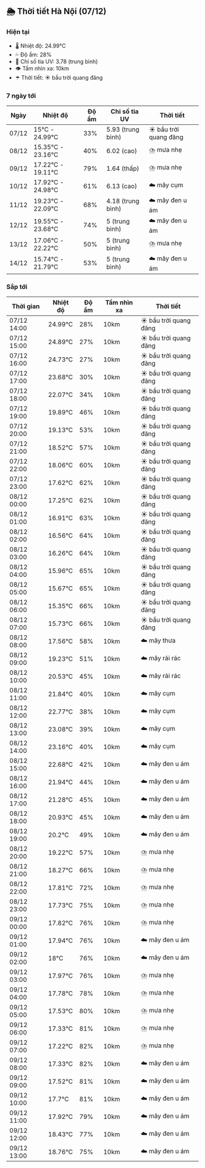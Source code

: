 ## 🌦️ Thời tiết Hà Nội (07/12)

### Hiện tại

- 🌡️ Nhiệt độ: 24.99℃
- 💦 Độ ẩm: 28%
- 🌟 Chỉ số tia UV: 3.78 (trung bình)
- 👁️ Tầm nhìn xa: 10km
- ☂️ Thời tiết: ☀️ bầu trời quang đãng

### 7 ngày tới

| Ngày | Nhiệt độ | Độ ẩm | Chỉ số tia UV | Thời tiết |
| --- | --- | --- | --- | --- |
| 07/12 | 15℃ - 24.99℃ | 33% | 5.93 (trung bình) | ☀️ bầu trời quang đãng |
| 08/12 | 15.35℃ - 23.16℃ | 40% | 6.02 (cao) | ⛈️ mưa nhẹ |
| 09/12 | 17.22℃ - 19.11℃ | 79% | 1.64 (thấp) | ⛈️ mưa nhẹ |
| 10/12 | 17.92℃ - 24.98℃ | 61% | 6.13 (cao) | ☁️ mây cụm |
| 11/12 | 19.23℃ - 22.09℃ | 68% | 4.18 (trung bình) | ☁️ mây đen u ám |
| 12/12 | 19.55℃ - 23.68℃ | 74% | 5 (trung bình) | ☁️ mây đen u ám |
| 13/12 | 17.06℃ - 22.22℃ | 50% | 5 (trung bình) | ⛈️ mưa nhẹ |
| 14/12 | 15.74℃ - 21.79℃ | 53% | 5 (trung bình) | ☁️ mây đen u ám |

### Sắp tới

| Thời gian | Nhiệt độ | Độ ẩm | Tầm nhìn xa | Thời tiết |
| --- | --- | --- | --- | --- |
| 07/12 14:00 | 24.99℃ | 28% | 10km | ☀️ bầu trời quang đãng |
| 07/12 15:00 | 24.89℃ | 27% | 10km | ☀️ bầu trời quang đãng |
| 07/12 16:00 | 24.73℃ | 27% | 10km | ☀️ bầu trời quang đãng |
| 07/12 17:00 | 23.68℃ | 30% | 10km | ☀️ bầu trời quang đãng |
| 07/12 18:00 | 22.07℃ | 34% | 10km | ☀️ bầu trời quang đãng |
| 07/12 19:00 | 19.89℃ | 46% | 10km | ☀️ bầu trời quang đãng |
| 07/12 20:00 | 19.13℃ | 53% | 10km | ☀️ bầu trời quang đãng |
| 07/12 21:00 | 18.52℃ | 57% | 10km | ☀️ bầu trời quang đãng |
| 07/12 22:00 | 18.06℃ | 60% | 10km | ☀️ bầu trời quang đãng |
| 07/12 23:00 | 17.62℃ | 62% | 10km | ☀️ bầu trời quang đãng |
| 08/12 00:00 | 17.25℃ | 62% | 10km | ☀️ bầu trời quang đãng |
| 08/12 01:00 | 16.91℃ | 63% | 10km | ☀️ bầu trời quang đãng |
| 08/12 02:00 | 16.56℃ | 64% | 10km | ☀️ bầu trời quang đãng |
| 08/12 03:00 | 16.26℃ | 64% | 10km | ☀️ bầu trời quang đãng |
| 08/12 04:00 | 15.96℃ | 65% | 10km | ☀️ bầu trời quang đãng |
| 08/12 05:00 | 15.67℃ | 65% | 10km | ☀️ bầu trời quang đãng |
| 08/12 06:00 | 15.35℃ | 66% | 10km | ☀️ bầu trời quang đãng |
| 08/12 07:00 | 15.73℃ | 66% | 10km | ☀️ bầu trời quang đãng |
| 08/12 08:00 | 17.56℃ | 58% | 10km | ☁️ mây thưa |
| 08/12 09:00 | 19.23℃ | 51% | 10km | ☁️ mây rải rác |
| 08/12 10:00 | 20.53℃ | 45% | 10km | ☁️ mây rải rác |
| 08/12 11:00 | 21.84℃ | 40% | 10km | ☁️ mây cụm |
| 08/12 12:00 | 22.77℃ | 38% | 10km | ☁️ mây cụm |
| 08/12 13:00 | 23.08℃ | 39% | 10km | ☁️ mây cụm |
| 08/12 14:00 | 23.16℃ | 40% | 10km | ☁️ mây cụm |
| 08/12 15:00 | 22.68℃ | 42% | 10km | ☁️ mây đen u ám |
| 08/12 16:00 | 21.94℃ | 44% | 10km | ☁️ mây đen u ám |
| 08/12 17:00 | 21.28℃ | 45% | 10km | ☁️ mây đen u ám |
| 08/12 18:00 | 20.93℃ | 45% | 10km | ☁️ mây đen u ám |
| 08/12 19:00 | 20.2℃ | 49% | 10km | ☁️ mây đen u ám |
| 08/12 20:00 | 19.22℃ | 57% | 10km | ⛈️ mưa nhẹ |
| 08/12 21:00 | 18.27℃ | 66% | 10km | ⛈️ mưa nhẹ |
| 08/12 22:00 | 17.81℃ | 72% | 10km | ⛈️ mưa nhẹ |
| 08/12 23:00 | 17.73℃ | 75% | 10km | ⛈️ mưa nhẹ |
| 09/12 00:00 | 17.82℃ | 76% | 10km | ⛈️ mưa nhẹ |
| 09/12 01:00 | 17.94℃ | 76% | 10km | ☁️ mây đen u ám |
| 09/12 02:00 | 18℃ | 76% | 10km | ☁️ mây đen u ám |
| 09/12 03:00 | 17.97℃ | 76% | 10km | ⛈️ mưa nhẹ |
| 09/12 04:00 | 17.78℃ | 78% | 10km | ⛈️ mưa nhẹ |
| 09/12 05:00 | 17.53℃ | 80% | 10km | ⛈️ mưa nhẹ |
| 09/12 06:00 | 17.33℃ | 81% | 10km | ⛈️ mưa nhẹ |
| 09/12 07:00 | 17.22℃ | 82% | 10km | ⛈️ mưa nhẹ |
| 09/12 08:00 | 17.33℃ | 82% | 10km | ☁️ mây đen u ám |
| 09/12 09:00 | 17.52℃ | 81% | 10km | ☁️ mây đen u ám |
| 09/12 10:00 | 17.7℃ | 81% | 10km | ☁️ mây đen u ám |
| 09/12 11:00 | 17.92℃ | 79% | 10km | ☁️ mây đen u ám |
| 09/12 12:00 | 18.43℃ | 77% | 10km | ☁️ mây đen u ám |
| 09/12 13:00 | 18.76℃ | 75% | 10km | ☁️ mây đen u ám |
